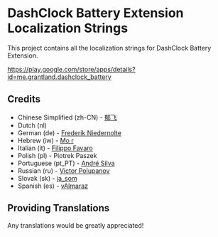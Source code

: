 # DashClock Battery Extension Localization Strings

This project contains all the localization strings for DashClock Battery Extension.

https://play.google.com/store/apps/details?id=me.grantland.dashclock_battery


## Credits

* Chinese Simplified (zh-CN) - [郁飞](https://github.com/Felix2yu)
* Dutch (nl)
* German (de) - [Frederik Niedernolte](https://github.com/MaluNoPeleke)
* Hebrew (iw) - [Mo r](https://plus.google.com/u/0/117226423321573290724)
* Italian (it) - [Filippo Favaro](https://github.com/filippofavaro)
* Polish (pl) - Piotrek Paszek
* Portuguese (pt_PT) - [André Silva](https://github.com/leplastic)
* Russian (ru) - [Victor Polupanov](https://github.com/androidsoft)
* Slovak (sk) - [ja_som](https://github.com/ja-som)
* Spanish (es) - [vAlmaraz](https://github.com/vAlmaraz)


## Providing Translations

Any translations would be greatly appreciated!

